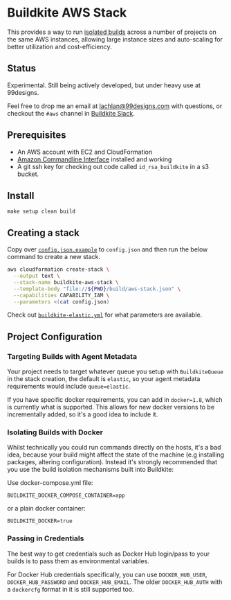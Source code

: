 # Buildkite AWS Stack

This provides a way to run [isolated builds](https://buildkite.com/docs/guides/docker-containerized-builds) across a number of projects on the same AWS instances, allowing large instance sizes and auto-scaling for better utilization and cost-efficiency.

## Status

Experimental. Still being actively developed, but under heavy use at 99designs.

Feel free to drop me an email at lachlan@99designs.com with questions, or checkout the `#aws` channel in [Buildkite Slack](https://chat.buildkite.com/).

## Prerequisites

  * An AWS account with EC2 and CloudFormation
  * [Amazon Commandline Interface](http://aws.amazon.com/cli/) installed and working
  * A git ssh key for checking out code called `id_rsa_buildkite` in a s3 bucket.

## Install

```
make setup clean build
```

## Creating a stack

Copy over [`config.json.example`](config.json.example) to `config.json` and then run the below command to create a new stack.

```bash
aws cloudformation create-stack \
  --output text \
  --stack-name buildkite-aws-stack \
  --template-body "file://${PWD}/build/aws-stack.json" \
  --capabilities CAPABILITY_IAM \
  --parameters <(cat config.json)
```

Check out [`buildkite-elastic.yml`](templates/buildkite-elastic.yml) for what parameters are available.

## Project Configuration

### Targeting Builds with Agent Metadata

Your project needs to target whatever queue you setup with `BuildkiteQueue` in the stack creation, the default is `elastic`, so your agent metadata requirements would include `queue=elastic`.

If you have specific docker requirements, you can add in `docker=1.8`, which is currently what is supported. This allows for new docker versions to be incrementally added, so it's a good idea to include it.

### Isolating Builds with Docker

Whilst technically you could run commands directly on the hosts, it's a bad idea, because your build might affect the state of the machine (e.g installing packages, altering configuration). Instead it's strongly recommended that you use the build isolation mechanisms built into Buildkite:

Use docker-compose.yml file:

```
BUILDKITE_DOCKER_COMPOSE_CONTAINER=app
```

or a plain docker container:

```
BUILDKITE_DOCKER=true
```

### Passing in Credentials

The best way to get credentials such as Docker Hub login/pass to your builds is to pass them as environmental variables.

For Docker Hub credentials specifically, you can use `DOCKER_HUB_USER`, `DOCKER_HUB_PASSWORD` and `DOCKER_HUB_EMAIL`. The older `DOCKER_HUB_AUTH` with a `dockercfg` format in it is still supported too.
